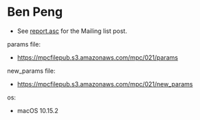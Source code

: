 # Ben Peng
* See [report.asc](./report.asc) for the Mailing list post.

params file:
* https://mpcfilepub.s3.amazonaws.com/mpc/021/params

new_params file:
* https://mpcfilepub.s3.amazonaws.com/mpc/021/new_params

os: 
* macOS 10.15.2
